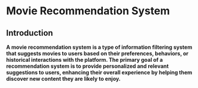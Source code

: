 # Movie Recommendation System

## Introduction

**A movie recommendation system is a type of information filtering system that suggests movies to users based on their preferences, behaviors, or historical interactions with the platform. The primary goal of a recommendation system is to provide personalized and relevant suggestions to users, enhancing their overall experience by helping them discover new content they are likely to enjoy.**
